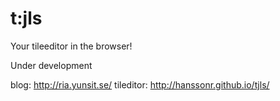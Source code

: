 t:jls
=========================
Your tileeditor in the browser! 

Under development

blog: http://ria.yunsit.se/
tileditor: http://hanssonr.github.io/tjls/
